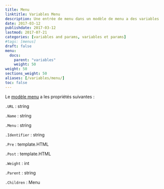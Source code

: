 ```yaml
---
title: Menu 
linktitle: Variables Menu
description: Une entrée de menu dans un modèle de menu a des variables et des fonctions spécifiques pour faciliter la production de menus.
date: 2017-03-12
publishdate: 2017-03-12
lastmod: 2017-07-21
categories: [variables and params, variables et params]
#tags: [menus]
draft: false
menu:
  docs:
    parent: "variables"
    weight: 50
weight: 50
sections_weight: 50
aliases: [/variables/menu/]
toc: false
---
```


Le [modèle menu][menu template] a les propriétés suivantes :

`.URL`
: string

`.Name`
: string

`.Menu`
: string

`.Identifier`
: string

`.Pre`
: template.HTML

`.Post`
: template.HTML

`.Weight`
: int

`.Parent`
: string

`.Children`
: Menu

[menu template]: /templates/menus/